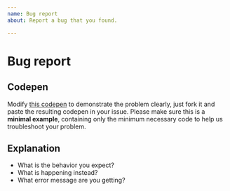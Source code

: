 ```yaml
---
name: Bug report
about: Report a bug that you found.

---
```


# Bug report

## Codepen

Modify [this codepen](https://codepen.io/apexcharts/pen/bxzgZJ) to demonstrate the problem clearly, just fork it and paste the resulting codepen in your issue. Please make sure this is a **minimal example**, containing only the minimum necessary code to help us troubleshoot your problem.

## Explanation

- What is the behavior you expect?
- What is happening instead?
- What error message are you getting?
